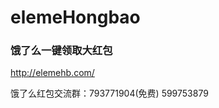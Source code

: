 # elemeHongbao
### 饿了么一键领取大红包

http://elemehb.com/

饿了么红包交流群：793771904(免费)
                599753879
